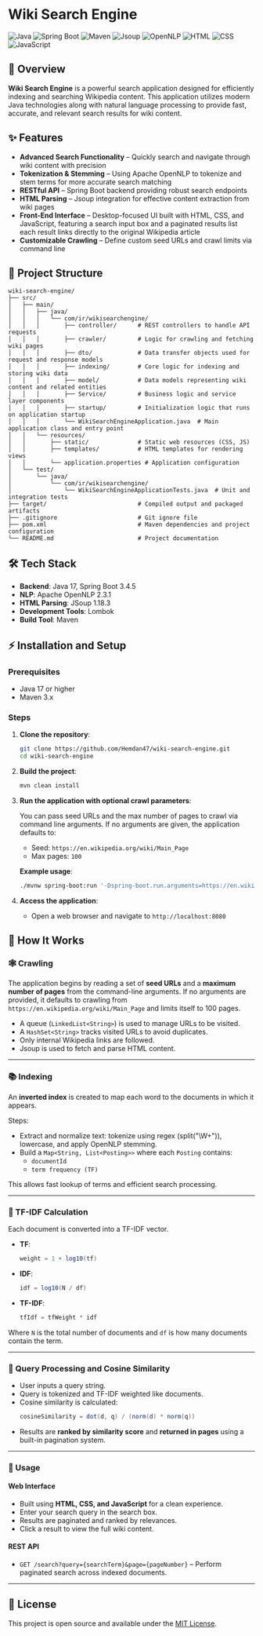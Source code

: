 
# Wiki Search Engine
![Java](https://img.shields.io/badge/Java-17-brightgreen)  ![Spring Boot](https://img.shields.io/badge/Spring%20Boot-3.4.5-green)  ![Maven](https://img.shields.io/badge/Maven-3.x-blue)  ![Jsoup](https://img.shields.io/badge/Jsoup-1.18.3-orange)  ![OpenNLP](https://img.shields.io/badge/OpenNLP-2.3.1-lightblue)  ![HTML](https://img.shields.io/badge/HTML-5-red)  ![CSS](https://img.shields.io/badge/CSS-3-blue)  ![JavaScript](https://img.shields.io/badge/JavaScript-ES6-yellow)
## 🚀 Overview

**Wiki Search Engine** is a powerful search application designed for efficiently indexing and searching Wikipedia content. This application utilizes modern Java technologies along with natural language processing to provide fast, accurate, and relevant search results for wiki content.

## ✨ Features

- **Advanced Search Functionality** – Quickly search and navigate through wiki content with precision  
- **Tokenization & Stemming** – Using Apache OpenNLP to tokenize and stem terms for more accurate search matching  
- **RESTful API** – Spring Boot backend providing robust search endpoints  
- **HTML Parsing** – Jsoup integration for effective content extraction from wiki pages  
- **Front-End Interface** – Desktop-focused UI built with HTML, CSS, and JavaScript, featuring a search input box and a paginated results list each result links directly to the original Wikipedia article 
- **Customizable Crawling** – Define custom seed URLs and crawl limits via command line 

## 📂 Project Structure

```plaintext
wiki-search-engine/
├── src/
│   ├── main/
│   │   ├── java/
│   │   │   └── com/ir/wikisearchengine/
│   │   │       ├── controller/      # REST controllers to handle API requests
│   │   │       ├── crawler/         # Logic for crawling and fetching wiki pages
│   │   │       ├── dto/             # Data transfer objects used for request and response models
│   │   │       ├── indexing/        # Core logic for indexing and storing wiki data
│   │   │       ├── model/           # Data models representing wiki content and related entities
│   │   │       ├── Service/         # Business logic and service layer components
│   │   │       ├── startup/         # Initialization logic that runs on application startup
│   │   │       └── WikiSearchEngineApplication.java  # Main application class and entry point
│   │   └── resources/
│   │       ├── static/              # Static web resources (CSS, JS)
│   │       ├── templates/           # HTML templates for rendering views
│   │       └── application.properties # Application configuration
│   └── test/
│       └── java/
│           └── com/ir/wikisearchengine/
│               └── WikiSearchEngineApplicationTests.java  # Unit and integration tests
├── target/                          # Compiled output and packaged artifacts
├── .gitignore                       # Git ignore file
├── pom.xml                          # Maven dependencies and project configuration
└── README.md                        # Project documentation
```

## 🛠️ Tech Stack

- **Backend**: Java 17, Spring Boot 3.4.5  
- **NLP**: Apache OpenNLP 2.3.1  
- **HTML Parsing**: JSoup 1.18.3  
- **Development Tools**: Lombok  
- **Build Tool**: Maven  

## ⚡ Installation and Setup

### Prerequisites

- Java 17 or higher  
- Maven 3.x  

### Steps

1. **Clone the repository**:
   ```bash
   git clone https://github.com/Hemdan47/wiki-search-engine.git
   cd wiki-search-engine
   ```

2. **Build the project**:
   ```bash
   mvn clean install
   ```

3. **Run the application with optional crawl parameters**:

   You can pass seed URLs and the max number of pages to crawl via command line arguments. If no arguments are given, the application defaults to:
   - Seed: `https://en.wikipedia.org/wiki/Main_Page`
   - Max pages: `100`

   **Example usage**:
   ```bash
   ./mvnw spring-boot:run '-Dspring-boot.run.arguments=https://en.wikipedia.org/wiki/List_of_pharaohs https://en.wikipedia.org/wiki/Pharaoh 10'
   ```

4. **Access the application**:
   - Open a web browser and navigate to `http://localhost:8080`

## 🔧 How It Works

### 🕸️ Crawling

The application begins by reading a set of **seed URLs** and a **maximum number of pages** from the command-line arguments. If no arguments are provided, it defaults to crawling from `https://en.wikipedia.org/wiki/Main_Page` and limits itself to 100 pages.

- A queue (`LinkedList<String>`) is used to manage URLs to be visited.
- A `HashSet<String>` tracks visited URLs to avoid duplicates.
- Only internal Wikipedia links are followed.
- Jsoup is used to fetch and parse HTML content.

---

### 📚 Indexing

An **inverted index** is created to map each word to the documents in which it appears.

Steps:
- Extract and normalize text: tokenize using regex (split("\\W+")), lowercase, and apply OpenNLP stemming.
- Build a `Map<String, List<Posting>>` where each `Posting` contains:
  - `documentId`
  - `term frequency (TF)`

This allows fast lookup of terms and efficient search processing.

---

### 📐 TF-IDF Calculation

Each document is converted into a TF-IDF vector.

- **TF**:  
  ```java
  weight = 1 + log10(tf)
  ```

- **IDF**:  
  ```java
  idf = log10(N / df)
  ```

- **TF-IDF**:  
  ```java
  tfIdf = tfWeight * idf
  ```

Where `N` is the total number of documents and `df` is how many documents contain the term.

---


### 🧠 Query Processing and Cosine Similarity

- User inputs a query string.
- Query is tokenized and TF-IDF weighted like documents.
- Cosine similarity is calculated:
  ```java
  cosineSimilarity = dot(d, q) / (norm(d) * norm(q))
  ```
- Results are **ranked by similarity score** and **returned in pages** using a built-in pagination system.
---

### 📖 Usage

#### Web Interface
- Built using **HTML, CSS, and JavaScript** for a clean experience.
- Enter your search query in the search box.
- Results are paginated and ranked by relevances.
- Click a result to view the full wiki content.

#### REST API
- `GET /search?query={searchTerm}&page={pageNumber}` – Perform paginated search across indexed documents.

---

## 📝 License

This project is open source and available under the [MIT License](LICENSE).
